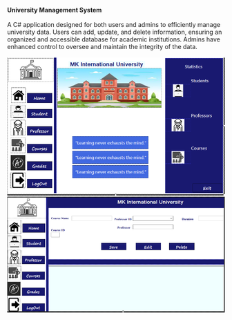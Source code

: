 <b>University Management System</b><br><br>
A C# application designed for both users and admins to efficiently manage university data. Users can add, update, and delete information, ensuring an organized and accessible database for academic institutions. Admins have enhanced control to oversee and maintain the integrity of the data.<br><br>
![](home.PNG) <br>
![](courses.PNG)
